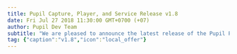 ```yaml
--- 
title: Pupil Capture, Player, and Service Release v1.8
date: Fri Jul 27 2018 11:30:00 GMT+0700 (+07) 
author: Pupil Dev Team 
subtitle: "We are pleased to announce the latest release of the Pupil Platform v1.8..."
tag: {"caption":"v1.8","icon":"local_offer"} 
---
```


<script src="//cdn.rawgit.com/showdownjs/showdown/1.3.0/dist/showdown.min.js"></script>
<script type="text/javascript">
document.addEventListener("DOMContentLoaded", function(event) { 
  $(document).ready(function() {
    $.ajax({
      type: 'GET',
      url: "https://api.github.com/repos/pupil-labs/pupil/releases/tags/v1.8",
      dataType: "jsonp",
      success: function(data, textStatus,jaXHR){
        var converter = new showdown.Converter();
        var text = data.data.body;
        var html = converter.makeHtml(text);
        html += '<a href="https://github.com/pupil-labs/pupil/releases/tag/v1.8">Download v1.8</a>';  
        $('section[class~="content"]').html(html);
      }
    })
;  });
});
</script>
